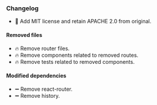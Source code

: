 ### Changelog
* 📄 Add MIT license and retain APACHE 2.0 from original.
    

#### Removed files
* 🔥 Remove router files.
* 🔥 Remove components related to removed routes.
* 🔥 Remove tests related to removed components.

#### Modified dependencies
* ➖ Remove react-router.
* ➖ Remove history.